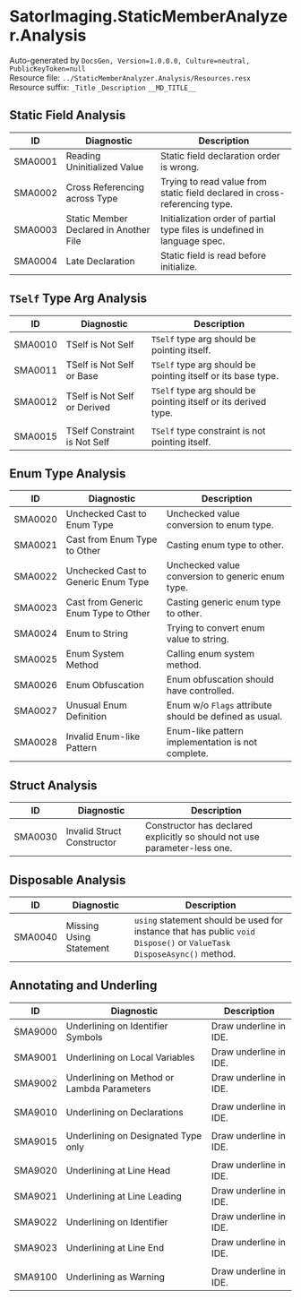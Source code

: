 ﻿# SatorImaging.StaticMemberAnalyzer.Analysis
Auto-generated by `DocsGen, Version=1.0.0.0, Culture=neutral, PublicKeyToken=null`  
Resource file: `../StaticMemberAnalyzer.Analysis/Resources.resx`  
Resource suffix: `_Title` `_Description` `__MD_TITLE__`  

## Static Field Analysis
| ID      | Diagnostic                                 | Description
|---------|--------------------------------------------|-------------
| SMA0001 | Reading Uninitialized Value                | Static field declaration order is wrong.
| SMA0002 | Cross Referencing across Type              | Trying to read value from static field declared in cross-referencing type.
| SMA0003 | Static Member Declared in Another File     | Initialization order of partial type files is undefined in language spec.
| SMA0004 | Late Declaration                           | Static field is read before initialize.

## `TSelf` Type Arg Analysis
| ID      | Diagnostic                                 | Description
|---------|--------------------------------------------|-------------
| SMA0010 | TSelf is Not Self                          | `TSelf` type arg should be pointing itself.
| SMA0011 | TSelf is Not Self or Base                  | `TSelf` type arg should be pointing itself or its base type.
| SMA0012 | TSelf is Not Self or Derived               | `TSelf` type arg should be pointing itself or its derived type.
||
| SMA0015 | TSelf Constraint is Not Self               | `TSelf` type constraint is not pointing itself.

## Enum Type Analysis
| ID      | Diagnostic                                 | Description
|---------|--------------------------------------------|-------------
| SMA0020 | Unchecked Cast to Enum Type                | Unchecked value conversion to enum type.
| SMA0021 | Cast from Enum Type to Other               | Casting enum type to other.
| SMA0022 | Unchecked Cast to Generic Enum Type        | Unchecked value conversion to generic enum type.
| SMA0023 | Cast from Generic Enum Type to Other       | Casting generic enum type to other.
| SMA0024 | Enum to String                             | Trying to convert enum value to string.
| SMA0025 | Enum System Method                         | Calling enum system method.
| SMA0026 | Enum Obfuscation                           | Enum obfuscation should have controlled.
| SMA0027 | Unusual Enum Definition                    | Enum w/o `Flags` attribute should be defined as usual.
| SMA0028 | Invalid Enum-like Pattern                  | Enum-like pattern implementation is not complete.

## Struct Analysis
| ID      | Diagnostic                                 | Description
|---------|--------------------------------------------|-------------
| SMA0030 | Invalid Struct Constructor                 | Constructor has declared explicitly so should not use parameter-less one.

## Disposable Analysis
| ID      | Diagnostic                                 | Description
|---------|--------------------------------------------|-------------
| SMA0040 | Missing Using Statement                    | `using` statement should be used for instance that has public `void Dispose()` or `ValueTask DisposeAsync()` method.

## Annotating and Underling
| ID      | Diagnostic                                 | Description
|---------|--------------------------------------------|-------------
| SMA9000 | Underlining on Identifier Symbols          | Draw underline in IDE.
| SMA9001 | Underlining on Local Variables             | Draw underline in IDE.
| SMA9002 | Underlining on Method or Lambda Parameters | Draw underline in IDE.
||
| SMA9010 | Underlining on Declarations                | Draw underline in IDE.
||
| SMA9015 | Underlining on Designated Type only        | Draw underline in IDE.
||
| SMA9020 | Underlining at Line Head                   | Draw underline in IDE.
| SMA9021 | Underlining at Line Leading                | Draw underline in IDE.
| SMA9022 | Underlining on Identifier                  | Draw underline in IDE.
| SMA9023 | Underlining at Line End                    | Draw underline in IDE.
||
| SMA9100 | Underlining as Warning                     | Draw underline in IDE.
